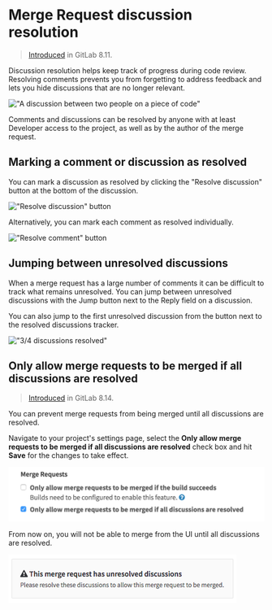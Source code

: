 # Merge Request discussion resolution

> [Introduced][ce-5022] in GitLab 8.11.

Discussion resolution helps keep track of progress during code review.
Resolving comments prevents you from forgetting to address feedback and lets you
hide discussions that are no longer relevant.

!["A discussion between two people on a piece of code"][discussion-view]

Comments and discussions can be resolved by anyone with at least Developer
access to the project, as well as by the author of the merge request.

## Marking a comment or discussion as resolved

You can mark a discussion as resolved by clicking the "Resolve discussion"
button at the bottom of the discussion.

!["Resolve discussion" button][resolve-discussion-button]

Alternatively, you can mark each comment as resolved individually.

!["Resolve comment" button][resolve-comment-button]

## Jumping between unresolved discussions

When a merge request has a large number of comments it can be difficult to track
what remains unresolved. You can jump between unresolved discussions with the
Jump button next to the Reply field on a discussion.

You can also jump to the first unresolved discussion from the button next to the
resolved discussions tracker.

!["3/4 discussions resolved"][discussions-resolved]

## Only allow merge requests to be merged if all discussions are resolved

> [Introduced][ce-7125] in GitLab 8.14.

You can prevent merge requests from being merged until all discussions are resolved.

Navigate to your project's settings page, select the
**Only allow merge requests to be merged if all discussions are resolved** check
box and hit **Save** for the changes to take effect.

![Only allow merge if all the discussions are resolved settings](img/only_allow_merge_if_all_discussions_are_resolved.png)

From now on, you will not be able to merge from the UI until all discussions
are resolved.

![Only allow merge if all the discussions are resolved message](img/only_allow_merge_if_all_discussions_are_resolved_msg.png)

[ce-5022]: https://gitlab.com/gitlab-org/gitlab-ce/merge_requests/5022
[ce-7125]: https://gitlab.com/gitlab-org/gitlab-ce/merge_requests/7125
[resolve-discussion-button]: img/resolve_discussion_button.png
[resolve-comment-button]: img/resolve_comment_button.png
[discussion-view]: img/discussion_view.png
[discussions-resolved]: img/discussions_resolved.png
